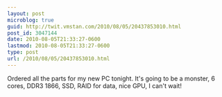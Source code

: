 ```yaml
---
layout: post
microblog: true
guid: http://twit.vmstan.com/2010/08/05/20437853010.html
post_id: 3047144
date: 2010-08-05T21:33:27-0600
lastmod: 2010-08-05T21:33:27-0600
type: post
url: /2010/08/05/20437853010.html
---
```

Ordered all the parts for my new PC tonight. It's going to be a monster, 6 cores, DDR3 1866, SSD, RAID for data, nice GPU, I can't wait!
